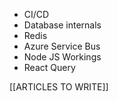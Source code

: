 - CI/CD
- Database internals
- Redis
- Azure Service Bus
- Node JS Workings
- React Query

[[ARTICLES TO WRITE]]
